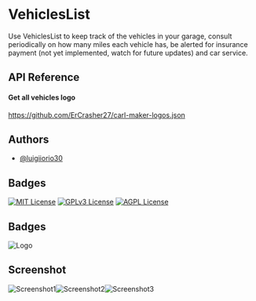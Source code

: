 
# VehiclesList

Use VehiclesList to keep track of the vehicles in your garage, consult periodically on how many miles each vehicle has, be alerted for insurance payment (not yet implemented, watch for future updates) and car service.




## API Reference

#### Get all vehicles logo
https://github.com/ErCrasher27/carl-maker-logos.json
  


## Authors

- [@luigiiorio30](https://www.github.com/luigiiorio30)


## Badges

[![MIT License](https://img.shields.io/badge/License-MIT-green.svg)](https://choosealicense.com/licenses/mit/) 
[![GPLv3 License](https://img.shields.io/badge/License-GPL%20v3-yellow.svg)](https://opensource.org/licenses/)
[![AGPL License](https://img.shields.io/badge/license-AGPL-blue.svg)](http://www.gnu.org/licenses/agpl-3.0)


## Badges

![Logo](https://user-images.githubusercontent.com/39243394/207560887-77b66f58-fbcb-4f3e-85c9-0afcc6ca5874.png)

## Screenshot 

![Screenshot1](https://user-images.githubusercontent.com/39243394/207561698-37a94ac7-eff0-4a01-9fea-dcbfe6f6dbcf.png)![Screenshot2](https://user-images.githubusercontent.com/39243394/207561750-06828018-40b3-4dd1-8a2d-59073dbcc157.png)![Screenshot3](https://user-images.githubusercontent.com/39243394/207561815-5ff45f35-4f56-47ba-853c-d280fd73516f.png)





